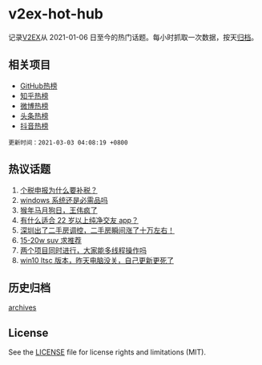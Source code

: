 # v2ex-hot-hub

 记录[V2EX](https://www.v2ex.com/)从 2021-01-06 日至今的热门话题。每小时抓取一次数据，按天[归档](archives)。
 
 ## 相关项目

- [GitHub热榜](https://github.com/lonnyzhang423/github-hot-hub)
- [知乎热榜](https://github.com/lonnyzhang423/zhihu-hot-hub)
- [微博热榜](https://github.com/lonnyzhang423/weibo-hot-hub)
- [头条热榜](https://github.com/lonnyzhang423/toutiao-hot-hub)
- [抖音热榜](https://github.com/lonnyzhang423/douyin-hot-hub)


 `更新时间：2021-03-03 04:08:19 +0800`

## 热议话题

1. [个税申报为什么要补税？](https://www.v2ex.com/t/757538)
1. [windows 系统还是必需品吗](https://www.v2ex.com/t/757626)
1. [猴年马月狗日，王伟疯了](https://www.v2ex.com/t/757489)
1. [有什么适合 22 岁以上纯净交友 app？](https://www.v2ex.com/t/757758)
1. [深圳出了二手房调控，二手房瞬间涨了十万左右！](https://www.v2ex.com/t/757699)
1. [15-20w suv 求推荐](https://www.v2ex.com/t/757499)
1. [两个项目同时进行，大家能多线程操作吗](https://www.v2ex.com/t/757543)
1. [win10 ltsc 版本，昨天电脑没关，自己更新更死了](https://www.v2ex.com/t/757564)

## 历史归档

[archives](archives)

## License

See the [LICENSE](LICENSE) file for license rights and limitations (MIT).
